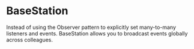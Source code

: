 BaseStation
===========

Instead of using the Observer pattern to explicitly set many-to-many listeners and events. BaseStation  allows you to broadcast events globally across colleagues.